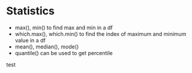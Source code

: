 # Statistics
- max(), min() to find max and min in a df
- which.max(), which.min() to find the index of maximum and minimum value in a df
- mean(), median(), mode()
- quantile() can be used to get percentile

test